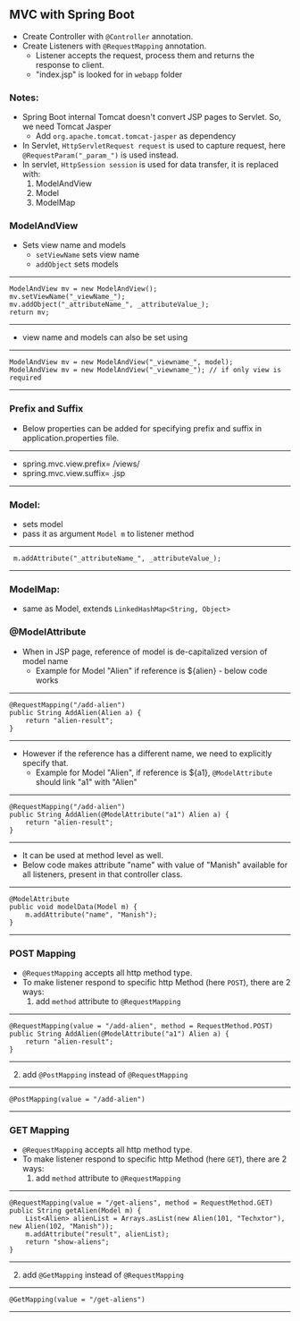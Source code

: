 MVC with Spring Boot
---
- Create Controller with `@Controller` annotation.
- Create Listeners with `@RequestMapping` annotation.
    - Listener accepts the request, process them and returns the response to client.
    - "index.jsp" is looked for in `webapp` folder
    
### Notes:
- Spring Boot internal Tomcat doesn't convert JSP pages to Servlet. So, we need Tomcat Jasper
    - Add `org.apache.tomcat.tomcat-jasper` as dependency
- In Servlet, `HttpServletRequest request` is used to capture request, here `@RequestParam("_param_")` is used instead.
- In servlet, `HttpSession session` is used for data transfer, it is replaced with:
    1. ModelAndView
    2. Model
    3. ModelMap
    
### ModelAndView
- Sets view name and models
    - `setViewName` sets view name
    - `addObject` sets models
---
    ModelAndView mv = new ModelAndView();
    mv.setViewName("_viewName_");
    mv.addObject("_attributeName_", _attributeValue_);
    return mv;
---
- view name and models can also be set using 
---
    ModelAndView mv = new ModelAndView("_viewname_", model);
    ModelAndView mv = new ModelAndView("_viewname_"); // if only view is required
---

### Prefix and Suffix
- Below properties can be added for specifying prefix and suffix in application.properties file.
---
* spring.mvc.view.prefix= /views/
* spring.mvc.view.suffix= .jsp
---

### Model:
- sets model
- pass it as argument `Model m` to listener method
---
     m.addAttribute("_attributeName_", _attributeValue_);
---

### ModelMap:
- same as Model, extends `LinkedHashMap<String, Object>`

### @ModelAttribute
- When in JSP page, reference of model is de-capitalized version of model name
    - Example for Model "Alien" if reference is ${alien} - below code works
---
    @RequestMapping("/add-alien")
    public String AddAlien(Alien a) {
        return "alien-result";
    }
---
- However if the reference has a different name, we need to explicitly specify that.
    - Example for Model "Alien", if reference is ${a1}, `@ModelAttribute` should link "a1" with "Alien"
---
    @RequestMapping("/add-alien")
    public String AddAlien(@ModelAttribute("a1") Alien a) {
        return "alien-result";
    }
---
- It can be used at method level as well.
- Below code makes attribute "name" with value of "Manish" available for all listeners, present in that controller class.
---
    @ModelAttribute
    public void modelData(Model m) {
        m.addAttribute("name", "Manish");
    }
---

### POST Mapping
- `@RequestMapping` accepts all http method type.
- To make listener respond to specific http Method (here `POST`), there are 2 ways:
   1. add `method` attribute to `@RequestMapping`
---
    @RequestMapping(value = "/add-alien", method = RequestMethod.POST)
    public String AddAlien(@ModelAttribute("a1") Alien a) {
        return "alien-result";
    }
---
   2. add `@PostMapping` instead of `@RequestMapping`
---
    @PostMapping(value = "/add-alien")
---   

### GET Mapping
- `@RequestMapping` accepts all http method type.
- To make listener respond to specific http Method (here `GET`), there are 2 ways:
   1. add `method` attribute to `@RequestMapping`
---
    @RequestMapping(value = "/get-aliens", method = RequestMethod.GET)
    public String getAlien(Model m) {
        List<Alien> alienList = Arrays.asList(new Alien(101, "Techxtor"), new Alien(102, "Manish"));
        m.addAttribute("result", alienList);
        return "show-aliens";
    }
---
   2. add `@GetMapping` instead of `@RequestMapping`
---
    @GetMapping(value = "/get-aliens")
---   